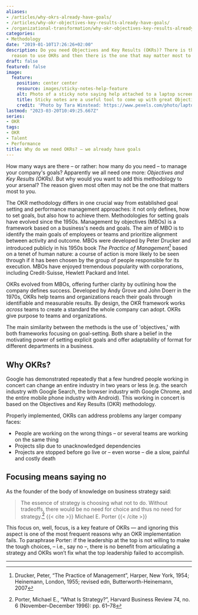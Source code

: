 ```yaml
---
aliases:
- /articles/why-okrs-already-have-goals/
- /articles/why-okr-objectives-key-results-already-have-goals/
- /organizational-transformation/why-okr-objectives-key-results-already-have-goals/
categories:
- Methodology
date: "2019-01-10T17:26:26+02:00"
description: Do you need Objectives and Key Results (OKRs)? There is the most popular
  reason to use OKRs and then there is the one that may matter most to you.
draft: false
featured: false
image:
  feature:
    position: center center
    resource: images/sticky-notes-help-feature
    alt: Photo of a sticky note saying help attached to a laptop screen
    title: Sticky notes are a useful tool to come up with great Objectives and Key Results (OKR)
    credit: 'Photo by Tara Winstead: https://www.pexels.com/photo/laptop-with-sticky-notes-8386748/'
lastmod: "2023-03-20T10:49:25.667Z"
series:
- OKR
tags:
- OKR
- Talent
- Performance
title: Why do we need OKRs? – we already have goals
---
```


How many ways are there – or rather: how many do you need – to manage your company's goals? Apparently we all need one more: *Objectives and Key Results (OKRs)*. But why would you want to add this methodology to your arsenal? The reason given most often may not be the one that matters most to you.

The OKR methodology differs in one crucial way from established goal setting and performance management approaches: it not only defines, how to set goals, but also how to achieve them.
Methodologies for setting goals have evolved since the 1950s. Management by objectives (MBOs) is a framework based on a business's needs and goals. The aim of MBO is to identify the main goals of employees or teams and prioritize alignment between activity and outcome. MBOs were developed by Peter Drucker and introduced publicly in his 1950s book *The Practice of Management*[^practice-of-management] based on a tenet of human nature: a course of action is more likely to be seen through if it has been chosen by the group of people responsible for its execution. MBOs have enjoyed tremendous popularity with corporations, including Credit-Suisse, Hewlett Packard and Intel.

OKRs evolved from MBOs, offering further clarity by outlining how the company defines success. Developed by Andy Grove and John Doerr in the 1970s, OKRs help teams and organizations reach their goals through identifiable and measurable results. By design, the OKR framework works *across* teams to create a standard the whole company can adopt. OKRs give purpose to teams and organizations.

The main similarity between the methods is the use of 'objectives,' with both frameworks focusing on goal-setting. Both share a belief in the motivating power of setting explicit goals and offer adaptability of format for different departments in a business. 

## Why OKRs?

Google has demonstrated repeatedly that a few hundred people working in concert can change an entire industry in two years or less (e.g. the search industry with Google Search, the browser industry with Google Chrome, and the entire mobile phone industry with Android). This working in concert is based on the Objectives and Key Results (OKR) methodology. 

Properly implemented, OKRs can address problems any larger company faces:

- People are working on the wrong things – or several teams are working on the same thing
- Projects slip due to unacknowledged dependencies
- Projects are stopped before go live or – even worse – die a slow, painful and costly death

## Focusing means saying no

As the founder of the body of knowledge on business strategy said:

> The essence of strategy is choosing what not to do. Without tradeoffs, there would be no need for choice and thus no need for strategy.[^what-is-strategy]
> {{< cite >}} Michael E. Porter {{< /cite >}}

This focus on, well, focus, is a key feature of OKRs — and ignoring this aspect is one of the most frequent reasons why an OKR implementation fails. To paraphrase Porter: if the leadership at the top is not willing to make the tough choices, – i.e., say no –, there is no benefit from articulating a strategy and OKRs won′t fix what the top leadership failed to accomplish.

----

[^practice-of-management]: Drucker, Peter, “The Practice of Management”, Harper, New York, 1954; Heinemann, London, 1955; revised edn, Butterworth-Heinemann, 2007

[^what-is-strategy]: Porter, Michael E., “What Is Strategy?”, Harvard Business Review 74, no. 6 (November–December 1996): pp. 61–78
